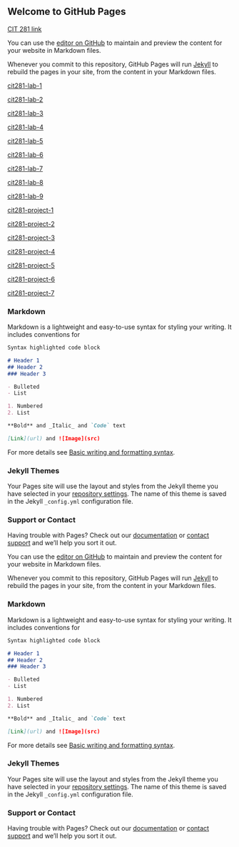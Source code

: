 ## Welcome to GitHub Pages

[CIT 281 link](https://uo-cit-qiqima.github.io/qiqim.github.io/)

You can use the [editor on GitHub](https://github.com/UO-CIT-qiqima/qiqim.github.io/edit/main/README.md) to maintain and preview the content for your website in Markdown files.

Whenever you commit to this repository, GitHub Pages will run [Jekyll](https://jekyllrb.com/) to rebuild the pages in your site, from the content in your Markdown files.

[cit281-lab-1](https://uo-cit-qiqima.github.io/cit281-lab-1/)

[cit281-lab-2](https://uo-cit-qiqima.github.io/cit281-lab-2/)

[cit281-lab-3](https://uo-cit-qiqima.github.io/cit281-lab-3/)

[cit281-lab-4](https://uo-cit-qiqima.github.io/cit281-lab-4/)

[cit281-lab-5](https://uo-cit-qiqima.github.io/cit281-lab-5/)

[cit281-lab-6](https://uo-cit-qiqima.github.io/cit281-lab-6/)

[cit281-lab-7](https://uo-cit-qiqima.github.io/cit281-lab-7/)

[cit281-lab-8](https://uo-cit-qiqima.github.io/cit281-lab-8/)

[cit281-lab-9](https://uo-cit-qiqima.github.io/cit281-lab-9/)


[cit281-project-1](https://uo-cit-qiqima.github.io/cit281-project-1/)

[cit281-project-2](https://uo-cit-qiqima.github.io/cit281-project-2/)

[cit281-project-3](https://uo-cit-qiqima.github.io/cit281-project-3/)

[cit281-project-4](https://uo-cit-qiqima.github.io/cit281-project-4/)

[cit281-project-5](https://uo-cit-qiqima.github.io/cit281-project-5/)

[cit281-project-6](https://uo-cit-qiqima.github.io/cit281-project-6/)

[cit281-project-7](https://uo-cit-qiqima.github.io/cit281-project-7/)

### Markdown

Markdown is a lightweight and easy-to-use syntax for styling your writing. It includes conventions for

```markdown
Syntax highlighted code block

# Header 1
## Header 2
### Header 3

- Bulleted
- List

1. Numbered
2. List

**Bold** and _Italic_ and `Code` text

[Link](url) and ![Image](src)
```

For more details see [Basic writing and formatting syntax](https://docs.github.com/en/github/writing-on-github/getting-started-with-writing-and-formatting-on-github/basic-writing-and-formatting-syntax).

### Jekyll Themes

Your Pages site will use the layout and styles from the Jekyll theme you have selected in your [repository settings](https://github.com/UO-CIT-qiqima/qiqim.github.io/settings/pages). The name of this theme is saved in the Jekyll `_config.yml` configuration file.

### Support or Contact

Having trouble with Pages? Check out our [documentation](https://docs.github.com/categories/github-pages-basics/) or [contact support](https://support.github.com/contact) and we’ll help you sort it out.

You can use the [editor on GitHub](https://github.com/UO-CIT-qiqima/qiqim.github.io/edit/main/README.md) to maintain and preview the content for your website in Markdown files.

Whenever you commit to this repository, GitHub Pages will run [Jekyll](https://jekyllrb.com/) to rebuild the pages in your site, from the content in your Markdown files.

### Markdown

Markdown is a lightweight and easy-to-use syntax for styling your writing. It includes conventions for

```markdown
Syntax highlighted code block

# Header 1
## Header 2
### Header 3

- Bulleted
- List

1. Numbered
2. List

**Bold** and _Italic_ and `Code` text

[Link](url) and ![Image](src)
```

For more details see [Basic writing and formatting syntax](https://docs.github.com/en/github/writing-on-github/getting-started-with-writing-and-formatting-on-github/basic-writing-and-formatting-syntax).

### Jekyll Themes

Your Pages site will use the layout and styles from the Jekyll theme you have selected in your [repository settings](https://github.com/UO-CIT-qiqima/qiqim.github.io/settings/pages). The name of this theme is saved in the Jekyll `_config.yml` configuration file.

### Support or Contact

Having trouble with Pages? Check out our [documentation](https://docs.github.com/categories/github-pages-basics/) or [contact support](https://support.github.com/contact) and we’ll help you sort it out.
